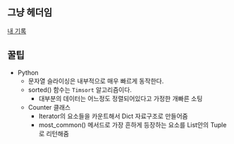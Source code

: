 ## 그냥 헤더임

[내 기록](https://www.notion.so/bbaktaeho/CodingTest-Study-0096329e66aa49ff9aac4b435b585174)

## 꿀팁

- Python
  - 문자열 슬라이싱은 내부적으로 매우 빠르게 동작한다.
  - sorted() 함수는 `Timsort` 알고리즘이다.
    - 대부분의 데이터는 어느정도 정렬되어있다고 가정한 개빠른 소팅
  - Counter 클래스
    - Iterator의 요소들을 카운트해서 Dict 자료구조로 만들어줌
    - most_common() 메서드로 가장 흔하게 등장하는 요소를 List안의 Tuple로 리턴해줌

